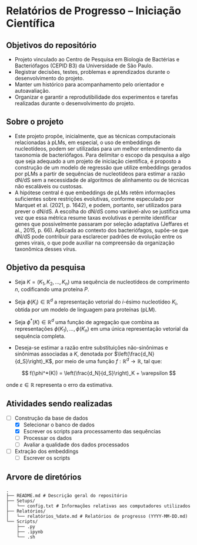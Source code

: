 # Relatórios de Progresso – Iniciação Científica

## Objetivos do repositório

- Projeto vinculado ao Centro de Pesquisa em Biologia de Bactérias e Bacteriófagos (CEPID B3) da Universidade de São Paulo.
- Registrar decisões, testes, problemas e aprendizados durante o desenvolvimento do projeto.
- Manter um histórico para acompanhamento pelo orientador e autoavaliação.
- Organizar e garantir a reprodutibilidade dos experimentos e tarefas realizadas durante o desenvolvimento do projeto.

## Sobre o projeto
- Este projeto propõe, inicialmente, que as técnicas computacionais relacionadas à pLMs, em especial, o uso de embeddings de nucleotídeos, podem ser utilizadas para um melhor entendimento da taxonomia de bacteriófagos. Para delimitar o escopo da pesquisa a algo que seja adequado a um projeto de iniciação científica, é proposto a construção de um modelo de regressão que utilize embeddings gerados por pLMs a partir de sequências de nucleotídeos para estimar a razão dN/dS sem a necessidade de algoritmos de alinhamento ou de técnicas não escaláveis ou custosas. 
- A hipótese central é que embeddings de pLMs retêm informações suficientes sobre restrições evolutivas, conforme especulado por Marquet et al. (2021, p. 1642), e podem, portanto, ser utilizados para prever o dN/dS. A escolha do dN/dS como variável-alvo se justifica uma vez que essa métrica resume taxas evolutivas e permite identificar genes que possivelmente passaram por seleção adaptativa (Jeffares et al., 2015, p. 66). Aplicada ao contexto dos bacteriófagos, supõe-se que dN/dS pode contribuir para esclarecer padrões de evolução entre os genes virais, o que pode auxiliar na compreensão da organização taxonômica desses vírus.

## Objetivo da pesquisa
- Seja $K = (K_1, K_2, \ldots, K_n)$ uma sequência de nucleotídeos de comprimento $n$, codificando uma proteína $P$.
- Seja $\phi(K_i) \in \mathbb{R}^d$ a representação vetorial do $i$-ésimo nucleotídeo $K_i$, obtida por um modelo de linguagem para proteínas (pLM).
- Seja $\phi^*(K) \in \mathbb{R}^d$ uma função de agregação que combina as representações $\phi(K_1), \ldots, \phi(K_n)$ em uma única representação vetorial da sequência completa.

- Deseja-se estimar a razão entre substituições não-sinônimas e sinônimas associadas a $K$, denotada por $\left(\frac{d_N}{d_S}\right)_K$, por meio de uma função $f: \mathbb{R}^d \rightarrow \mathbb{R}$, tal que:

$$
f(\phi^*(K)) = \left(\frac{d_N}{d_S}\right)_K + \varepsilon
$$

onde $\varepsilon \in \mathbb{R}$ representa o erro da estimativa.

## Atividades sendo realizadas
- [ ] Construção da base de dados
  - [x] Selecionar o banco de dados 
  - [x] Escrever os scripts para processamento das sequências 
  - [ ] Processar os dados
  - [ ] Avaliar a qualidade dos dados processados
- [ ] Extração dos embeddings
    - [ ] Escrever os scripts

## Arvore de diretórios
```
.
├── README.md # Descrição geral do repositório
├── Setups/
│   └── config.txt # Informações relativas aos computadores utilizados
├── Relatórios/
│   └── relatórios_%date.md # Relatórios de progresso (YYYY-MM-DD.md)
└── Scripts/
    ├── .py
    ├── .ipynb
    └── .sh
```

  
